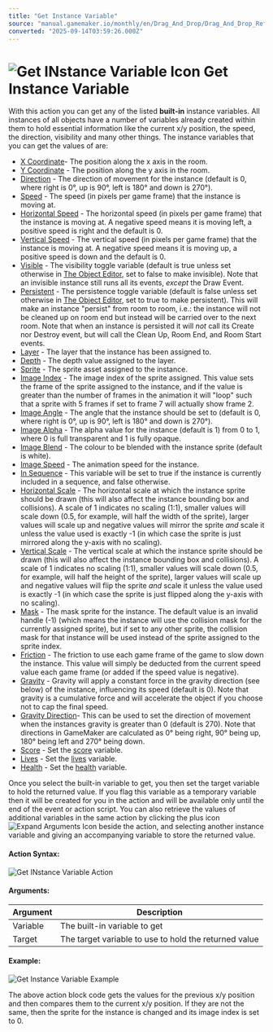```yaml
---
title: "Get Instance Variable"
source: "manual.gamemaker.io/monthly/en/Drag_And_Drop/Drag_And_Drop_Reference/Instance/Get_Instance_Variable.htm"
converted: "2025-09-14T03:59:26.000Z"
---
```


# ![Get INstance Variable Icon](../../../assets/Images/Scripting_Reference/Drag_And_Drop/Reference/Instance/i_Instance_Get_Instance_Variable.png) Get Instance Variable

With this action you can get any of the listed **built-in** instance variables. All instances of all objects have a number of variables already created within them to hold essential information like the current x/y position, the speed, the direction, visibility and many other things. The instance variables that you can get the values of are:

-   [X Coordinate](../../../GameMaker_Language/GML_Reference/Asset_Management/Instances/Instance_Variables/x.md)\- The position along the x axis in the room.
-   [Y Coordinate](../../../GameMaker_Language/GML_Reference/Asset_Management/Instances/Instance_Variables/y.md) - The position along the y axis in the room.
-   [Direction](../../../GameMaker_Language/GML_Reference/Asset_Management/Instances/Instance_Variables/direction.md) - The direction of movement for the instance (default is 0, where right is 0°, up is 90°, left is 180° and down is 270°).
-   [Speed](../../../GameMaker_Language/GML_Reference/Asset_Management/Instances/Instance_Variables/speed.md) - The speed (in pixels per game frame) that the instance is moving at.
-   [Horizontal Speed](../../../GameMaker_Language/GML_Reference/Asset_Management/Instances/Instance_Variables/hspeed.md) - The horizontal speed (in pixels per game frame) that the instance is moving at. A negative speed means it is moving left, a positive speed is right and the default is 0.
-   [Vertical Speed](../../../GameMaker_Language/GML_Reference/Asset_Management/Instances/Instance_Variables/vspeed.md) - The vertical speed (in pixels per game frame) that the instance is moving at. A negative speed means it is moving up, a positive speed is down and the default is 0.
-   [Visible](../../../GameMaker_Language/GML_Reference/Asset_Management/Instances/Instance_Variables/visible.md) - The visibility toggle variable (default is true unless set otherwise in [The Object Editor](../../../The_Asset_Editors/Objects.md), set to false to make invisible). Note that an invisible instance still runs all its events, _except_ the Draw Event.
-   [Persistent](../../../GameMaker_Language/GML_Reference/Asset_Management/Instances/Instance_Variables/persistent.md) - The persistence toggle variable (default is false unless set otherwise in [The Object Editor](../../../The_Asset_Editors/Objects.md), set to true to make persistent). This will make an instance "persist" from room to room, i.e.: the instance will not be cleaned up on room end but instead will be carried over to the next room. Note that when an instance is persisted it will _not_ call its Create nor Destroy event, but will call the Clean Up, Room End, and Room Start events.
-   [Layer](../../../GameMaker_Language/GML_Reference/Asset_Management/Instances/Instance_Variables/layer.md) - The layer that the instance has been assigned to.
-   [Depth](../../../../../../GameMaker_Language/GML_Reference/Asset_Management/Instances/Instance_Variables/depth.md) - The depth value assigned to the layer.
-   [Sprite](../../../GameMaker_Language/GML_Reference/Asset_Management/Sprites/Sprite_Instance_Variables/sprite_index.md) - The sprite asset assigned to the instance.
-   [Image Index](../../../GameMaker_Language/GML_Reference/Asset_Management/Sprites/Sprite_Instance_Variables/image_index.md) - The image index of the sprite assigned. This value sets the frame of the sprite assigned to the instance, and if the value is greater than the number of frames in the animation it will "loop" such that a sprite with 5 frames if set to frame 7 will actually show frame 2.
-   [Image Angle](../../../GameMaker_Language/GML_Reference/Asset_Management/Sprites/Sprite_Instance_Variables/image_angle.md) - The angle that the instance should be set to (default is 0, where right is 0°, up is 90°, left is 180° and down is 270°).
-   [Image Alpha](../../../GameMaker_Language/GML_Reference/Asset_Management/Sprites/Sprite_Instance_Variables/image_alpha.md) - The alpha value for the instance (default is 1) from 0 to 1, where 0 is full transparent and 1 is fully opaque.
-   [Image Blend](../../../GameMaker_Language/GML_Reference/Asset_Management/Sprites/Sprite_Instance_Variables/image_blend.md) - The colour to be blended with the instance sprite (default is white).
-   [Image Speed](../../../GameMaker_Language/GML_Reference/Asset_Management/Sprites/Sprite_Instance_Variables/image_speed.md) - The animation speed for the instance.
-   [In Sequence](../../../GameMaker_Language/GML_Reference/Asset_Management/Sprites/Sprite_Instance_Variables/image_speed.md) - This variable will be set to true if the instance is currently included in a sequence, and false otherwise.
-   [Horizontal Scale](../../../GameMaker_Language/GML_Reference/Asset_Management/Sprites/Sprite_Instance_Variables/image_xscale.md) - The horizontal scale at which the instance sprite should be drawn (this will also affect the instance bounding box and collisions). A scale of 1 indicates no scaling (1:1), smaller values will scale down (0.5, for example, will half the width of the sprite), larger values will scale up and negative values will mirror the sprite _and_ scale it unless the value used is exactly -1 (in which case the sprite is just mirrored along the y-axis with no scaling).
-   [Vertical Scale](../../../GameMaker_Language/GML_Reference/Asset_Management/Sprites/Sprite_Instance_Variables/image_yscale.md) - The vertical scale at which the instance sprite should be drawn (this will also affect the instance bounding box and collisions). A scale of 1 indicates no scaling (1:1), smaller values will scale down (0.5, for example, will half the height of the sprite), larger values will scale up and negative values will flip the sprite _and_ scale it unless the value used is exactly -1 (in which case the sprite is just flipped along the y-axis with no scaling).
-   [Mask](../../../GameMaker_Language/GML_Reference/Asset_Management/Sprites/Sprite_Instance_Variables/mask_index.md) - The mask sprite for the instance. The default value is an invalid handle (-1) (which means the instance will use the collision mask for the currently assigned sprite), but if set to any other sprite, the collision mask for that instance will be used instead of the sprite assigned to the sprite index.
-   [Friction](../../../GameMaker_Language/GML_Reference/Asset_Management/Instances/Instance_Variables/friction.md) - The friction to use each game frame of the game to slow down the instance. This value will simply be deducted from the current speed value each game frame (or added if the speed value is negative).
-   [Gravity](../../../GameMaker_Language/GML_Reference/Asset_Management/Instances/Instance_Variables/gravity.md) - Gravity will apply a constant force in the gravity direction (see below) of the instance, influencing its speed (default is 0). Note that gravity is a cumulative force and will accelerate the object if you choose not to cap the final speed.
-   [Gravity Direction](../../../GameMaker_Language/GML_Reference/Asset_Management/Instances/Instance_Variables/gravity_direction.md)\- This can be used to set the direction of movement when the instances gravity is greater than 0 (default is 270). Note that directions in GameMaker are calculated as 0° being right, 90° being up, 180° being left and 270° being down.
-   [Score](../Instance_Vars/Set_Score.md) - Set the [score](../../../GameMaker_Language/GML_Overview/Variables/Builtin_Global_Variables/score.md) variable.
-   [Lives](../Instance_Vars/Set_Lives.md) - Set the [lives](../../../../../../GameMaker_Language/GML_Overview/Variables/Builtin_Global_Variables/lives.md) variable.
-   [Health](../Instance_Vars/Set_Health.md) - Set the [health](../../../GameMaker_Language/GML_Overview/Variables/Builtin_Global_Variables/health.md) variable.

Once you select the built-in variable to get, you then set the target variable to hold the returned value. If you flag this variable as a temporary variable then it will be created for you in the action and will be available only until the end of the event or action script. You can also retrieve the values of additional variables in the same action by clicking the plus icon ![Expand Arguments Icon](../../../assets/Images/Scripting_Reference/Drag_And_Drop/Reference/Icon_Expand_Arguments.png) beside the action, and selecting another instance variable and giving an accompanying variable to store the returned value.

#### Action Syntax:

![Get INstance Variable Action](../../../assets/Images/Scripting_Reference/Drag_And_Drop/Reference/Instance/a_Instance_Get_Instance_Variable.png)

#### Arguments:

| Argument | Description |
| --- | --- |
| Variable | The built-in variable to get |
| Target | The target variable to use to hold the returned value |

#### Example:

![Get Instance Variable Example](../../../assets/Images/Scripting_Reference/Drag_And_Drop/Reference/Instance/e_Instance_Set_Instance_Variable.png)

The above action block code gets the values for the previous x/y position and then compares them to the current x/y position. If they are not the same, then the sprite for the instance is changed and its image index is set to 0.